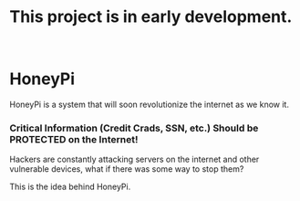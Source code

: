 <h1>This project is in early development.</h1>

</br>
<h1>HoneyPi</h1>
<p>HoneyPi is a system that will soon revolutionize the internet as we know it. </p>
<h3>Critical Information (Credit Crads, SSN, etc.) Should be PROTECTED on the Internet!</h3>
<p>Hackers are constantly attacking servers on the internet and other vulnerable devices, what if there was some way to stop them?</p>
<p>This is the idea behind HoneyPi.</p>

